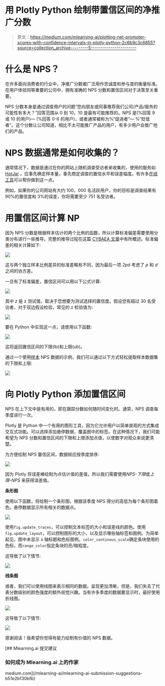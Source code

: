 # 用 Plotly Python 绘制带置信区间的净推广分数

> 原文：<https://medium.com/mlearning-ai/plotting-net-promoter-scores-with-confidence-intervals-in-plotly-python-2c6b9c3c6855?source=collection_archive---------5----------------------->

# **什么是 NPS？**

在许多面向消费者的行业中，净推广分数被广泛用作忠诚度和参与度的衡量标准。在用户体验同等重要的公司中，拥有准确的 NPS 分数和置信区间对于决策至关重要。

NPS 分数本身是通过调查用户的问题“您向朋友或同事推荐我们公司/产品/服务的可能性有多大？”回答范围从 0 到 10，10 是最有可能推荐的。NPS 是(%回答 9 或 10 的用户)— (%回答 0-6 的用户)，或者通常被称为%“促进者”— %“贬低者”。这个分数让公司知道，相比不太可能推广产品的用户，有多少用户会推广他们的产品。

# NPS 数据通常是如何收集的？

通常情况下，数据是通过在你的网站上随机调查受访者来收集的，使用的服务如 [HotJar](https://www.hotjar.com/) 。应事先确定样本量，事先商定调查的置信水平和误差幅度。有许多[在线工具](https://www.smartsurvey.co.uk/survey-tools/sample-size-calculator)可以帮你做到这一点。

例如，如果你的公司网站有大约 100，000 名活跃用户，你的目标是调查结果有 90%的置信度和 3%的误差，你将需要至少 751 名受访者。

# 用置信区间计算 NP

因为 NPS 分数是根据样本估计的两个比例的函数，所以计算标准偏差需要使用分类分布进行一些推导。完整的推导过程在这篇 [CYBAEA 文章](https://www.cybaea.net/Journal/2016/01/14/NPS-confidence-intervals-stats/)中有所概述。标准偏差的相关计算如下:

![](img/0aa6b724e8fdc421322774907f79ac9c.png)

这与两个独立样本比例差异的标准差略有不同，因为最后一项 *2pd* 考虑了 *p* 和 *d* 之间的协方差。

一旦有了标准偏差，置信区间可以用以下公式计算:

![](img/edc912c990ffb99691f0becbc1a4b2a2.png)

其中 *z* 是 z 测试值，取决于您想要为测试选择的置信度。假设您有超过 30 名受访者，对于双边假设检验，常见的 z 检验值为:

![](img/60eb095d4addc91c21d5b0a7aac7ba36.png)

要在 Python 中实现这一点，请使用以下函数:

![](img/b9f9421141cebf7fb9f39008ca27ee66.png)

这将返回置信区间的下限(lb)和上限(ub)。

通过一个使用[样本](https://github.com/sixhobbits/nps-sample-data/blob/master/score.csv) NPS 数据的示例，我们可以通过以下方式轻松提取样本数据集的下限和上限:

![](img/c9ab7921a52e4f35d51aabca955f42b5.png)

# 向 Plotly Python 添加置信区间

NPS 在上下文中是有用的，即在跟踪分数如何随时间变化时。通常，NPS 调查每季度进行一次。

Plotly 是 Python 中一个有用的图形工具，因为它允许用户以简单直观的方式集成交互式功能。可以选择添加悬停数据，覆盖图中的标签。在这种情况下，我们可能希望为 NPS 分数和置信区间的下限和上限添加点值，以使数字对观众来说更清楚。

为方便绘制 NPS 置信区间，数据帧应按季度排序:

![](img/3d4304e51ac5fb2d79f7147e5c829ced.png)

因为 Plotly 将误差棒绘制为点估计值的差值，所以我们需要使用*NPS-下限*或*上限-NPS* 来获得误差值。

**条形图**

使用以下函数，将绘制一个条形图，根据该季度 NPS 得分的高低为每个条形图着色。悬停数据显示所有相关的数据点。

![](img/a01057424a4b5f77e0d773f7b1fd2ed8.png)

使用`fig.update_traces`，可以控制文本标签的大小和误差线的颜色。使用`fig.update_layout`，可以控制图形的大小，以及显示哪些轴标签和图例。为简单起见，图中未显示 x 轴标题和色标图例。`color_continous_scale`确定条块使用的色标，而`range_color`指定条块的亮/暗程度。

这导致了以下情节:

![](img/903cf9cea835c3a39478317d38a02404.png)

**线条图**

或者，我们可以使用线图来表示相同的数据。呈现更加清晰，但是，我们失去了代表分数级别的颜色强度的额外视觉兴趣。当有许多季度的数据要显示时，最好使用折线图。

![](img/1518ac3c0a23f04ab3d388c377d8cc2c.png)

这导致了以下情节:

![](img/968dfd33a3ad91db132c3365af22e98b.png)

感谢阅读！我希望你觉得有能力绘制有价值的 NPS 数据。

[](/mlearning-ai/mlearning-ai-submission-suggestions-b51e2b130bfb) [## Mlearning.ai 提交建议

### 如何成为 Mlearning.ai 上的作家

medium.com](/mlearning-ai/mlearning-ai-submission-suggestions-b51e2b130bfb)